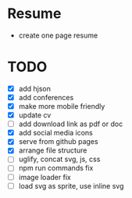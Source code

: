 # Resume
 - create one page resume
 
# TODO
- [x] add hjson
- [x] add conferences
- [x] make more mobile friendly
- [x] update cv
- [ ] add download link as pdf or doc
- [x] add social media icons
- [x] serve from github pages
- [x] arrange file structure
- [ ] uglify, concat svg, js, css
- [ ] npm run commands fix
- [ ] image loader fix	
- [ ] load svg as sprite, use inline svg
